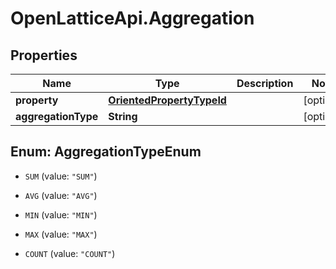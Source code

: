 # OpenLatticeApi.Aggregation

## Properties
Name | Type | Description | Notes
------------ | ------------- | ------------- | -------------
**property** | [**OrientedPropertyTypeId**](OrientedPropertyTypeId.md) |  | [optional] 
**aggregationType** | **String** |  | [optional] 


<a name="AggregationTypeEnum"></a>
## Enum: AggregationTypeEnum


* `SUM` (value: `"SUM"`)

* `AVG` (value: `"AVG"`)

* `MIN` (value: `"MIN"`)

* `MAX` (value: `"MAX"`)

* `COUNT` (value: `"COUNT"`)




